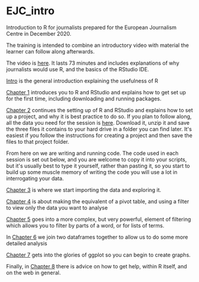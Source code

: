 # EJC_intro
Introduction to R for journalists prepared for the European Journalism Centre in December 2020. 

The training is intended to combine an introductory video with material the learner can follow along afterwards.

The video is [here](https://youtu.be/iUbxpQ9mjEg). It lasts 73 minutes and includes explanations of why journalists would use R, and the basics of the RStudio IDE. 

[Intro](https://youtu.be/iUbxpQ9mjEg?t=0) is the general introduction explaining the usefulness of R

[Chapter 1](https://youtu.be/iUbxpQ9mjEg?t=91) introduces you to R and RStudio and explains how to get set up for the first time, including downloading and running packages. 

[Chapter 2](https://youtu.be/iUbxpQ9mjEg?t=499) continues the setting up of R and RStudio and explains how to set up a project, and why it is best practice to do so. If you plan to follow along, all the data you need for the session is [here](https://github.com/Stonepeople/-NISData-Training/blob/main/data.zip). Download it, unzip it and save the three files it contains to your hard drive in a folder you can find later. It's easiest if you follow the instructions for creating a project and then save the files to that project folder. 

From here on we are writing and running code. The code used in each session is set out below, and you are welcome to copy it into your scripts, but it's usually best to type it yourself, rather than pasting it, so you start to build up some muscle memory of writing the code you will use a lot in interrogating your data.

[Chapter 3](https://youtu.be/iUbxpQ9mjEg?t=1406) is where we start importing the data and exploring it. 

[Chapter 4](https://youtu.be/iUbxpQ9mjEg?t=1798) is about making the equivalent of a pivot table, and using a filter to view only the data you want to analyse

[Chapter 5](https://youtu.be/iUbxpQ9mjEg?t=2672) goes into a more complex, but very powerful, element of filtering which allows you to filter by parts of a word, or for lists of terms. 

In [Chapter 6](https://youtu.be/iUbxpQ9mjEg?t=3154) we join two dataframes together to allow us to do some more detailed analysis

[Chapter 7](https://youtu.be/iUbxpQ9mjEg?t=3442) gets into the glories of ggplot so you can begin to create graphs. 

Finally, in [Chapter 8](https://youtu.be/iUbxpQ9mjEg?t=3818) there is advice on how to get help, within R itself, and on the web in general. 






